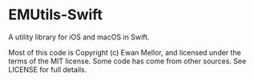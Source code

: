 EMUtils-Swift
=============

A utility library for iOS and macOS in Swift.


Most of this code is Copyright (c) Ewan Mellor, and licensed under the terms of
the MIT license.  Some code has come from other sources. See LICENSE for full
details.
